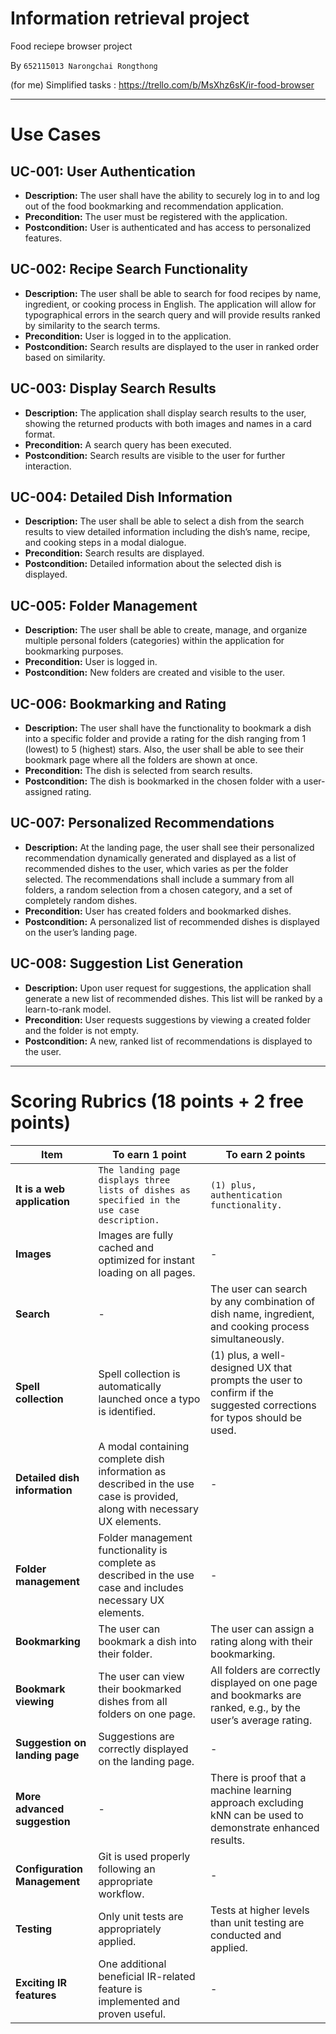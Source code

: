 # Information retrieval project
 Food reciepe browser project

By `652115013 Narongchai Rongthong`

(for me)
Simplified tasks : https://trello.com/b/MsXhz6sK/ir-food-browser

---

# Use Cases

## UC-001: User Authentication
- **Description:** The user shall have the ability to securely log in to and log out of the food bookmarking and recommendation application.  
- **Precondition:** The user must be registered with the application.  
- **Postcondition:** User is authenticated and has access to personalized features.  

## UC-002: Recipe Search Functionality
- **Description:** The user shall be able to search for food recipes by name, ingredient, or cooking process in English. The application will allow for typographical errors in the search query and will provide results ranked by similarity to the search terms.  
- **Precondition:** User is logged in to the application.  
- **Postcondition:** Search results are displayed to the user in ranked order based on similarity.  

## UC-003: Display Search Results
- **Description:** The application shall display search results to the user, showing the returned products with both images and names in a card format.  
- **Precondition:** A search query has been executed.  
- **Postcondition:** Search results are visible to the user for further interaction.  

## UC-004: Detailed Dish Information
- **Description:** The user shall be able to select a dish from the search results to view detailed information including the dish’s name, recipe, and cooking steps in a modal dialogue.  
- **Precondition:** Search results are displayed.  
- **Postcondition:** Detailed information about the selected dish is displayed.  

## UC-005: Folder Management
- **Description:** The user shall be able to create, manage, and organize multiple personal folders (categories) within the application for bookmarking purposes.  
- **Precondition:** User is logged in.  
- **Postcondition:** New folders are created and visible to the user.  

## UC-006: Bookmarking and Rating
- **Description:** The user shall have the functionality to bookmark a dish into a specific folder and provide a rating for the dish ranging from 1 (lowest) to 5 (highest) stars. Also, the user shall be able to see their bookmark page where all the folders are shown at once.  
- **Precondition:** The dish is selected from search results.  
- **Postcondition:** The dish is bookmarked in the chosen folder with a user-assigned rating.  

## UC-007: Personalized Recommendations
- **Description:** At the landing page, the user shall see their personalized recommendation dynamically generated and displayed as a list of recommended dishes to the user, which varies as per the folder selected. The recommendations shall include a summary from all folders, a random selection from a chosen category, and a set of completely random dishes.  
- **Precondition:** User has created folders and bookmarked dishes.  
- **Postcondition:** A personalized list of recommended dishes is displayed on the user’s landing page.  

## UC-008: Suggestion List Generation
- **Description:** Upon user request for suggestions, the application shall generate a new list of recommended dishes. This list will be ranked by a learn-to-rank model.  
- **Precondition:** User requests suggestions by viewing a created folder and the folder is not empty.  
- **Postcondition:** A new, ranked list of recommendations is displayed to the user.  

---

# Scoring Rubrics (18 points + 2 free points)

| Item                           | To earn 1 point                                                                 | To earn 2 points                                                                                           |
|--------------------------------|--------------------------------------------------------------------------------|------------------------------------------------------------------------------------------------------------|
| **It is a web application**    | `The landing page displays three lists of dishes as specified in the use case description.` | `(1) plus, authentication functionality.`                                                                   |
| **Images**                     | Images are fully cached and optimized for instant loading on all pages.       | -                                                                                                          |
| **Search**                     | -                                                                              | The user can search by any combination of dish name, ingredient, and cooking process simultaneously.       |
| **Spell collection**           | Spell collection is automatically launched once a typo is identified.         | (1) plus, a well-designed UX that prompts the user to confirm if the suggested corrections for typos should be used. |
| **Detailed dish information**  | A modal containing complete dish information as described in the use case is provided, along with necessary UX elements. | -                                                                                                          |
| **Folder management**          | Folder management functionality is complete as described in the use case and includes necessary UX elements. | -                                                                                                          |
| **Bookmarking**                | The user can bookmark a dish into their folder.                               | The user can assign a rating along with their bookmarking.                                                 |
| **Bookmark viewing**           | The user can view their bookmarked dishes from all folders on one page.       | All folders are correctly displayed on one page and bookmarks are ranked, e.g., by the user’s average rating. |
| **Suggestion on landing page** | Suggestions are correctly displayed on the landing page.                      | -                                                                                                          |
| **More advanced suggestion**   | -                                                                              | There is proof that a machine learning approach excluding kNN can be used to demonstrate enhanced results. |
| **Configuration Management**   | Git is used properly following an appropriate workflow.                        | -                                                                                                          |
| **Testing**                    | Only unit tests are appropriately applied.                                     | Tests at higher levels than unit testing are conducted and applied.                                        |
| **Exciting IR features**       | One additional beneficial IR-related feature is implemented and proven useful. | -                                                                                                          |
